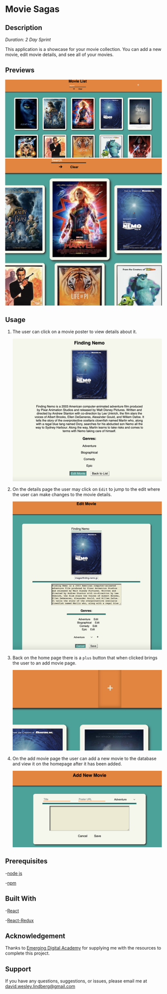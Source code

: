 # Movie Sagas

## Description

_Duration: 2 Day Sprint_

This application is a showcase for your movie collection. You can add a new movie, edit movie details, and see all of your movies.

## Previews

![homepage](public/preview/overview.png)
![cards](public/preview/card-closeup.png)


## Usage

1. The user can click on a movie poster to view details about it.

    ![movie-details](public/preview/movie-details.png)

2. On the details page the user may click on `Edit` to jump to the edit where the user can make changes to the movie details.

    ![movie-edit](public/preview/movie-edit.png)

3. Back on the home page there is a `plus` button that when clicked brings the user to an add movie page.

    ![add-button](public/preview/cool-button.png)

4. On the add movie page the user can add a new movie to the database and view it on the homepage after it has been added.

    ![add-movie](public/preview/movie-add.png)

## Prerequisites

-[node js](https://nodejs.org/en/)

-[npm](https://docs.npmjs.com/)

## Built With

-[React](https://reactjs.org/)

-[React-Redux](https://react-redux.js.org/)


## Acknowledgement
Thanks to [Emerging Digital Academy](https://emergingacademy.org/) for supplying me with the resources to complete this project.

## Support
If you have any questions, suggestions, or issues, please email me at [david.wesley.lindberg@gmail.com](www.google.com)